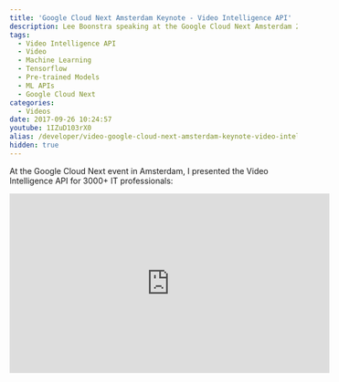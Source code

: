 ```yaml
---
title: 'Google Cloud Next Amsterdam Keynote - Video Intelligence API'
description: Lee Boonstra speaking at the Google Cloud Next Amsterdam 2017 keynote about the Video Intelligence API
tags:
  - Video Intelligence API
  - Video
  - Machine Learning
  - Tensorflow
  - Pre-trained Models
  - ML APIs
  - Google Cloud Next
categories:
  - Videos
date: 2017-09-26 10:24:57
youtube: 1IZuD103rX0
alias: /developer/video-google-cloud-next-amsterdam-keynote-video-intelligence-api/
hidden: true
---
```


At the Google Cloud Next event in Amsterdam, I presented the Video Intelligence API for 3000+ IT professionals: 
<!--more-->
<iframe width="560" height="315" src="https://www.youtube.com/embed/1IZuD103rX0?start=4256" frameborder="0" allow="accelerometer; autoplay; encrypted-media; gyroscope; picture-in-picture" allowfullscreen></iframe>